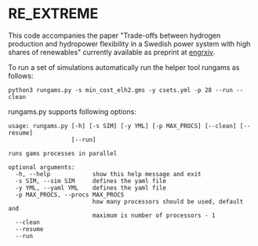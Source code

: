 # RE_EXTREME

This code accompanies the paper "Trade-offs between hydrogen production and hydropower flexibility in a Swedish power system with high shares of renewables" currently available as preprint at [engrxiv](https://engrxiv.org/kgxr7/).

To run a set of simulations automatically run the helper tool rungams as follows:
```
python3 rungams.py -s min_cost_elh2.gms -y csets.yml -p 28 --run --clean
```

rungams.py supports following options:

```
usage: rungams.py [-h] [-s SIM] [-y YML] [-p MAX_PROCS] [--clean] [--resume]
                  [--run]

runs gams processes in parallel

optional arguments:
  -h, --help            show this help message and exit
  -s SIM, --sim SIM     defines the yaml file
  -y YML, --yaml YML    defines the yaml file
  -p MAX_PROCS, --procs MAX_PROCS
                        how many processors should be used, default and
                        maximum is number of processors - 1
  --clean
  --resume
  --run
```
